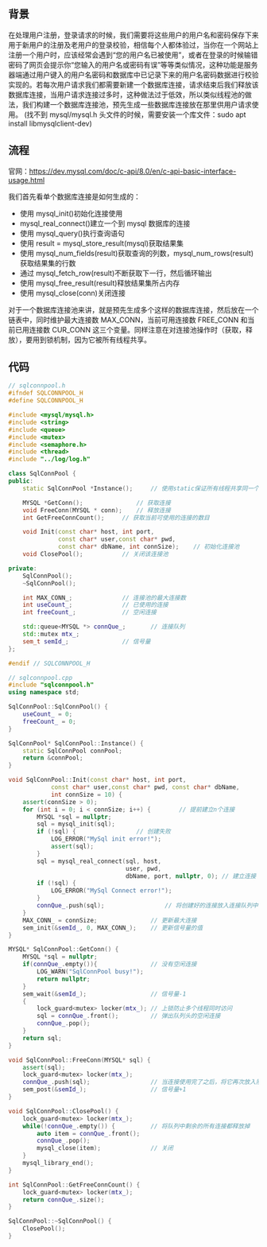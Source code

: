 ## 背景

在处理用户注册，登录请求的时候，我们需要将这些用户的用户名和密码保存下来用于新用户的注册及老用户的登录校验，相信每个人都体验过，当你在一个网站上注册一个用户时，应该经常会遇到“您的用户名已被使用”，或者在登录的时候输错密码了网页会提示你“您输入的用户名或密码有误”等等类似情况，这种功能是服务器端通过用户键入的用户名密码和数据库中已记录下来的用户名密码数据进行校验实现的。若每次用户请求我们都需要新建一个数据库连接，请求结束后我们释放该数据库连接，当用户请求连接过多时，这种做法过于低效，所以类似线程池的做法，我们构建一个数据库连接池，预先生成一些数据库连接放在那里供用户请求使用。
(找不到 mysql/mysql.h 头文件的时候，需要安装一个库文件：sudo apt install libmysqlclient-dev)

## 流程

官网：https://dev.mysql.com/doc/c-api/8.0/en/c-api-basic-interface-usage.html

我们首先看单个数据库连接是如何生成的：

- 使用 mysql_init()初始化连接使用
- mysql_real_connect()建立一个到 mysql 数据库的连接
- 使用 mysql_query()执行查询语句
- 使用 result = mysql_store_result(mysql)获取结果集
- 使用 mysql_num_fields(result)获取查询的列数，mysql_num_rows(result)获取结果集的行数
- 通过 mysql_fetch_row(result)不断获取下一行，然后循环输出
- 使用 mysql_free_result(result)释放结果集所占内存
- 使用 mysql_close(conn)关闭连接

对于一个数据库连接池来讲，就是预先生成多个这样的数据库连接，然后放在一个链表中，同时维护最大连接数 MAX_CONN，当前可用连接数 FREE_CONN 和当前已用连接数 CUR_CONN 这三个变量。同样注意在对连接池操作时（获取，释放），要用到锁机制，因为它被所有线程共享。

## 代码

```cpp
// sqlconnpool.h
#ifndef SQLCONNPOOL_H
#define SQLCONNPOOL_H

#include <mysql/mysql.h>
#include <string>
#include <queue>
#include <mutex>
#include <semaphore.h>
#include <thread>
#include "../log/log.h"

class SqlConnPool {
public:
    static SqlConnPool *Instance();		// 使用static保证所有线程共享同一个实例

    MYSQL *GetConn();				// 获取连接
    void FreeConn(MYSQL * conn);	// 释放连接
    int GetFreeConnCount();		// 获取当前可使用的连接的数目

    void Init(const char* host, int port,
              const char* user,const char* pwd,
              const char* dbName, int connSize);	// 初始化连接池
    void ClosePool();			// 关闭该连接池

private:
    SqlConnPool();
    ~SqlConnPool();

    int MAX_CONN_;				// 连接池的最大连接数
    int useCount_;				// 已使用的连接
    int freeCount_;				// 空闲连接

    std::queue<MYSQL *> connQue_;		// 连接队列
    std::mutex mtx_;
    sem_t semId_;				// 信号量
};

#endif // SQLCONNPOOL_H
```

```cpp
// sqlconnpool.cpp
#include "sqlconnpool.h"
using namespace std;

SqlConnPool::SqlConnPool() {
    useCount_ = 0;
    freeCount_ = 0;
}

SqlConnPool* SqlConnPool::Instance() {
    static SqlConnPool connPool;
    return &connPool;
}

void SqlConnPool::Init(const char* host, int port,
            const char* user,const char* pwd, const char* dbName,
            int connSize = 10) {
    assert(connSize > 0);
    for (int i = 0; i < connSize; i++) {		// 提前建立n个连接
        MYSQL *sql = nullptr;
        sql = mysql_init(sql);
        if (!sql) {					// 创建失败
            LOG_ERROR("MySql init error!");
            assert(sql);
        }
        sql = mysql_real_connect(sql, host,
                                 user, pwd,
                                 dbName, port, nullptr, 0);	// 建立连接
        if (!sql) {
            LOG_ERROR("MySql Connect error!");
        }
        connQue_.push(sql);					// 将创建好的连接放入连接队列中
    }
    MAX_CONN_ = connSize;				// 更新最大连接
    sem_init(&semId_, 0, MAX_CONN_);	// 更新信号量的值
}

MYSQL* SqlConnPool::GetConn() {
    MYSQL *sql = nullptr;
    if(connQue_.empty()){				// 没有空闲连接
        LOG_WARN("SqlConnPool busy!");
        return nullptr;
    }
    sem_wait(&semId_);					// 信号量-1
    {
        lock_guard<mutex> locker(mtx_);	// 上锁防止多个线程同时访问
        sql = connQue_.front();			// 弹出队列头的空闲连接
        connQue_.pop();
    }
    return sql;
}

void SqlConnPool::FreeConn(MYSQL* sql) {
    assert(sql);
    lock_guard<mutex> locker(mtx_);
    connQue_.push(sql);					// 当连接使用完了之后，将它再次放入队列
    sem_post(&semId_);					// 信号量+1
}

void SqlConnPool::ClosePool() {
    lock_guard<mutex> locker(mtx_);
    while(!connQue_.empty()) {			// 将队列中剩余的所有连接都释放掉
        auto item = connQue_.front();
        connQue_.pop();
        mysql_close(item);				// 关闭
    }
    mysql_library_end();
}

int SqlConnPool::GetFreeConnCount() {
    lock_guard<mutex> locker(mtx_);
    return connQue_.size();
}

SqlConnPool::~SqlConnPool() {
    ClosePool();
}
```
